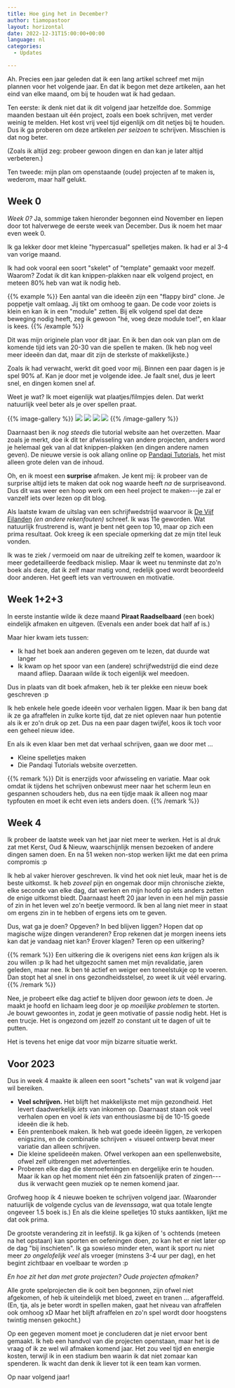 ```yaml
---
title: Hoe ging het in December?
author: tiamopastoor
layout: horizontal
date: 2022-12-31T15:00:00+00:00
language: nl
categories:
  - Updates

---
```

Ah. Precies een jaar geleden dat ik een lang artikel schreef met mijn plannen voor het volgende jaar. En dat ik begon met deze artikelen, aan het eind van elke maand, om bij te houden wat ik had gedaan.

Ten eerste: ik denk niet dat ik dit volgend jaar hetzelfde doe. Sommige maanden bestaan uit één project, zoals een boek schrijven, met verder weinig te melden. Het kost vrij veel tijd eigenlijk om dit netjes bij te houden. Dus ik ga proberen om deze artikelen _per seizoen_ te schrijven. Misschien is dat nog beter.

(Zoals ik altijd zeg: probeer gewoon dingen en dan kan je later altijd verbeteren.)

Ten tweede: mijn plan om openstaande (oude) projecten af te maken is, wederom, maar half gelukt.

## Week 0

_Week 0?_ Ja, sommige taken hieronder begonnen eind November en liepen door tot halverwege de eerste week van December. Dus ik noem het maar even week 0.

Ik ga lekker door met kleine "hypercasual" spelletjes maken. Ik had er al 3-4 van vorige maand. 

Ik had ook vooral een soort "skelet" of "template" gemaakt voor mezelf. Waarom? Zodat ik dit kan knippen-plakken naar elk volgend project, en meteen 80% heb van wat ik nodig heb.

{{% example %}}
Een aantal van die ideeën zijn een "flappy bird" clone. Je poppetje valt omlaag. Jij tikt om omhoog te gaan. De code voor zoiets is klein en kan ik in een "module" zetten. Bij elk volgend spel dat deze beweging nodig heeft, zeg ik gewoon "hé, voeg deze module toe!", en klaar is kees.
{{% /example %}}

Dit was mijn originele plan voor dit jaar. En ik ben dan ook van plan om de komende tijd iets van 20-30 van die spellen te maken. (Ik heb nog veel meer ideeën dan dat, maar dit zijn de sterkste of makkelijkste.)

Zoals ik had verwacht, werkt dit goed voor mij. Binnen een paar dagen is je spel 90% af. Kan je door met je volgende idee. Je faalt snel, dus je leert snel, en dingen komen snel af.

Weet je wat? Ik moet eigenlijk wat plaatjes/filmpjes delen. Dat werkt natuurlijk veel beter als je over spellen praat.

{{% image-gallery %}}
![](/uploads/2022/11/chickensong_sketch_multiplayer.webp) 
![](/uploads/2022/11/chickensong_sketch_singleplayer.webp) 
![](/uploads/2022/11/spike_zone_in_action.webp) 
![](/uploads/2022/11/firefly_dungeon_mockup.webp)
{{% /image-gallery %}}

Daarnaast ben ik _nog steeds_ die tutorial website aan het overzetten. Maar zoals je merkt, doe ik dit ter afwisseling van andere projecten, anders word je helemaal gek van al dat knippen-plakken (en dingen andere namen geven). De nieuwe versie is ook allang online op [Pandaqi Tutorials][1], het mist alleen grote delen van de inhoud.

Oh, en ik moest een **surprise** afmaken. Je kent mij: ik probeer van de surprise altijd iets te maken dat ook nog waarde heeft _na_ de surpriseavond. Dus dit was weer een hoop werk om een heel project te maken---je zal er vanzelf iets over lezen op dit blog.

Als laatste kwam de uitslag van een schrijfwedstrijd waarvoor ik [De Vijf Eilanden](/books/de-vijf-eilanden/) _(en andere rekenfouten)_ schreef. Ik was 11e geworden. Wat natuurlijk frustrerend is, want je bent nét geen top 10, maar op zich een prima resultaat. Ook kreeg ik een speciale opmerking dat ze mijn titel leuk vonden. 

Ik was te ziek / vermoeid om naar de uitreiking zelf te komen, waardoor ik meer gedetailleerde feedback misliep. Maar ik weet nu tenminste dat zo'n boek als deze, dat ik zelf maar matig vond, redelijk goed wordt beoordeeld door anderen. Het geeft iets van vertrouwen en motivatie.

## Week 1+2+3

In eerste instantie wilde ik deze maand **Piraat Raadselbaard** (een boek) eindelijk afmaken en uitgeven. (Evenals een ander boek dat half af is.) 

Maar hier kwam iets tussen:

  * Ik had het boek aan anderen gegeven om te lezen, dat duurde wat langer
  * Ik kwam op het spoor van een (andere) schrijfwedstrijd die eind deze maand afliep. Daaraan wilde ik toch eigenlijk wel meedoen.

Dus in plaats van dit boek afmaken, heb ik ter plekke een nieuw boek geschreven :p

Ik heb enkele hele goede ideeën voor verhalen liggen. Maar ik ben bang dat ik ze ga afraffelen in zulke korte tijd, dat ze niet opleven naar hun potentie als ik er zo'n druk op zet. Dus na een paar dagen twijfel, koos ik toch voor een geheel nieuw idee.

En als ik even klaar ben met dat verhaal schrijven, gaan we door met ...

  * Kleine spelletjes maken
  * Die Pandaqi Tutorials website overzetten.

{{% remark %}}
Dit is enerzijds voor afwisseling en variatie. Maar ook omdat ik tijdens het schrijven onbewust meer naar het scherm leun en gespannen schouders heb, dus na een tijdje maak ik alleen nog maar typfouten en moet ik echt even iets anders doen.
{{% /remark %}}

## Week 4

Ik probeer de laatste week van het jaar niet meer te werken. Het is al druk zat met Kerst, Oud & Nieuw, waarschijnlijk mensen bezoeken of andere dingen samen doen. En na 51 weken non-stop werken lijkt me dat een prima compromis :p

Ik heb al vaker hierover geschreven. Ik vind het ook niet leuk, maar het is de beste uitkomst. Ik heb _zoveel_ pijn en ongemak door mijn chronische ziekte, elke seconde van elke dag, dat werken en mijn hoofd op iets anders zetten de enige uitkomst biedt. Daarnaast heeft 20 jaar leven in een hel mijn passie of zin in het leven wel zo'n beetje vermoord. Ik ben al lang niet meer in staat om ergens zin in te hebben of ergens iets om te geven.

Dus, wat ga je doen? Opgeven? In bed blijven liggen? Hopen dat op magische wijze dingen veranderen? Erop rekenen dat je morgen ineens iets kan dat je vandaag niet kan? Erover klagen? Teren op een uitkering? 

{{% remark %}}
Een uitkering die ik overigens niet eens _kan_ krijgen als ik zou willen :p Ik had het uitgezocht samen met mijn revalidatie, jaren geleden, maar nee. Ik ben té actief en weiger een toneelstukje op te voeren. Dan stopt het al snel in ons gezondheidsstelsel, zo weet ik uit véél ervaring.
{{% /remark %}}

Nee, je probeert elke dag actief te blijven door gewoon _iets_ te doen. Je maakt je hoofd en lichaam leeg door je op _moeilijke problemen_ te storten. Je bouwt gewoontes in, zodat je geen motivatie of passie nodig hebt. Het is een trucje. Het is ongezond om jezelf zo constant uit te dagen of uit te putten. 

Het is tevens het enige dat voor mijn bizarre situatie werkt.

## Voor 2023

Dus in week 4 maakte ik alleen een soort "schets" van wat ik volgend jaar wil bereiken.

  * **Veel schrijven.** Het blijft het makkelijkste met mijn gezondheid. Het levert daadwerkelijk _iets_ van inkomen op. Daarnaast staan ook veel verhalen open en voel ik _iets_ van enthousiasme bij de 10-15 goede ideeën die ik heb.
  * Eén prentenboek maken. Ik heb wat goede ideeën liggen, ze verkopen enigszins, en de combinatie schrijven + visueel ontwerp bevat meer variatie dan alleen schrijven.
  * Die kleine spelideeën maken. Ofwel verkopen aan een spellenwebsite, ofwel zelf uitbrengen met advertenties.
  * Proberen elke dag die stemoefeningen en dergelijke erin te houden. Maar ik kan op het moment niet één zin fatsoenlijk praten of zingen---dus ik verwacht geen muziek op te nemen komend jaar.

Grofweg hoop ik 4 nieuwe boeken te schrijven volgend jaar. (Waaronder natuurlijk de volgende cyclus van de _levenssaga_, wat qua totale lengte ongeveer 1.5 boek is.) En als die kleine spelletjes 10 stuks aantikken, lijkt me dat ook prima.

De grootste verandering zit in leefstijl. Ik ga kijken of 's ochtends (meteen na het opstaan) kan sporten en oefeningen doen, zo kan het er niet later op de dag "bij inschieten". Ik ga sowieso minder eten, want ik sport nu niet meer _zo ongelofelijk veel_ als vroeger (minstens 3-4 uur per dag), en het begint zichtbaar en voelbaar te worden :p

_En hoe zit het dan met grote projecten? Oude projecten afmaken?_

Alle grote spelprojecten die ik ooit ben begonnen, zijn ofwel niet afgekomen, of heb ik uiteindelijk met bloed, zweet en tranen ... afgeraffeld. (En, tja, als je beter wordt in spellen maken, gaat het niveau van afraffelen ook omhoog xD Maar het blijft afraffelen en zo'n spel wordt door hoogstens twintig mensen gekocht.) 

Op een gegeven moment moet je concluderen dat je niet ervoor bent gemaakt. Ik heb een handvol van die projecten openstaan, maar het is de vraag of ik ze wel wil afmaken komend jaar. Het zou veel tijd en energie kosten, terwijl ik in een stadium ben waarin ik dat niet zomaar kan spenderen. Ik wacht dan denk ik liever tot ik een team kan vormen.

Op naar volgend jaar!

 [1]: https://pandaqi.com/tutorials